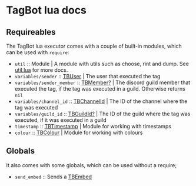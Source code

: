 # TagBot lua docs

## Requireables

The TagBot lua executor comes with a couple of built-in modules, which can be used with `require`:

- `util` :: Module | A module with utils such as choose, rint and dump. See [util.lua](../../data/lua/util.lua) for more docs.
- `variables/sender` :: [TBUser](./TBUser.md) | The user that executed the tag
- `variables/sender_member` :: [TBMember?](./TBMember.md) | The discord guild member that executed the tag, if the tag was executed in a guild. Otherwise returns `nil`
- `variables/channel_id` :: [TBChannelId](./TBChannelId.md) | The ID of the channel where the tag was executed
- `variables/guild_id` :: [TBGuildId?](./TBGuildId.md) | The ID of the guild where the tag was executed, if it was executed in a guild
- `timestamp` :: [TBTimestamp](./TBTimestamp.md) | Module for working with timestamps
- `colour` :: [TBColour](./TBColour.md) | Module for working with colours

## Globals

It also comes with some globals, which can be used without a require;

- `send_embed` :: Sends a [TBEmbed](TBEmbed.md)